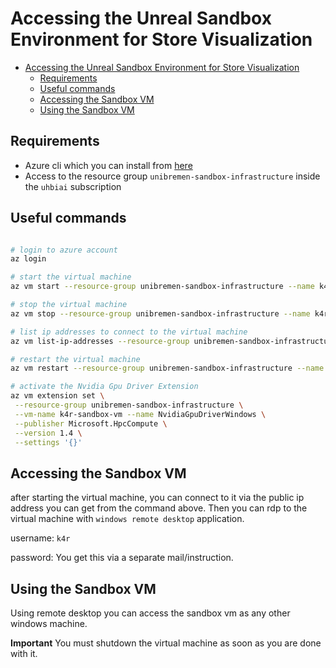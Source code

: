 # Accessing the Unreal Sandbox Environment for Store Visualization

- [Accessing the Unreal Sandbox Environment for Store Visualization](#accessing-the-unreal-sandbox-environment-for-store-visualization)
  - [Requirements](#requirements)
  - [Useful commands](#useful-commands)
  - [Accessing the Sandbox VM](#accessing-the-sandbox-vm)
  - [Using the Sandbox VM](#using-the-sandbox-vm)

## Requirements

* Azure cli which you can install from [here](https://docs.microsoft.com/en-us/cli/azure/install-azure-cli?view=azure-cli-latest)
* Access to the resource group `unibremen-sandbox-infrastructure` inside the `uhbiai` subscription

## Useful commands

```Bash

# login to azure account
az login

# start the virtual machine
az vm start --resource-group unibremen-sandbox-infrastructure --name k4r-sandbox-vm

# stop the virtual machine
az vm stop --resource-group unibremen-sandbox-infrastructure --name k4r-sandbox-vm

# list ip addresses to connect to the virtual machine
az vm list-ip-addresses --resource-group unibremen-sandbox-infrastructure --name k4r-sandbox-vm

# restart the virtual machine
az vm restart --resource-group unibremen-sandbox-infrastructure --name k4r-sandbox-vm

# activate the Nvidia Gpu Driver Extension
az vm extension set \
 --resource-group unibremen-sandbox-infrastructure \
 --vm-name k4r-sandbox-vm --name NvidiaGpuDriverWindows \
 --publisher Microsoft.HpcCompute \
 --version 1.4 \
 --settings '{}'
```

## Accessing the Sandbox VM

after starting the virtual machine, you can connect to it via the public ip address you can get from the command above.
Then you can rdp to the virtual machine with `windows remote desktop` application.

username: `k4r`

password: You get this via a separate mail/instruction.

## Using the Sandbox VM

Using remote desktop you can access the sandbox vm as any other windows machine.

__Important__ You must shutdown the virtual machine as soon as you are done with it.

